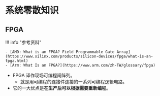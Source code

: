 # 系统零散知识

## FPGA

<!-- prettier-ignore-start -->
!!! info "参考资料"
    
    - [AMD: What is an FPGA? Field Programmable Gate Array](https://www.xilinx.com/products/silicon-devices/fpga/what-is-an-fpga.html)
    - [Arm: What Is an FPGA?](https://www.arm.com/zh-TW/glossary/fpga)
<!-- prettier-ignore-end -->

- FPGA 译作现场可编程闸阵列。
    - 就是用可编程的连接件连接的一系列可编程逻辑电路。
- 它的一大优点是**在生产后可以根据需要重新编程**。
